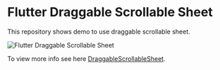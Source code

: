 # Flutter Draggable Scrollable Sheet

This repository shows demo to use draggable scrollable sheet.

![Flutter Draggable Scrollable Sheet](flutter_draggable_scrollable_sheet.gif)

To view more info see here [DraggableScrollableSheet](https://api.flutter.dev/flutter/widgets/DraggableScrollableSheet-class.html).